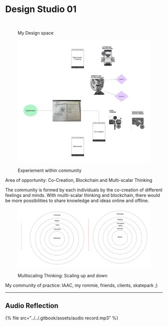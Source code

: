 # Design Studio 01

<figure><img src="../../.gitbook/assets/Untitled.jpg" alt=""><figcaption><p>My Design space</p></figcaption></figure>



<figure><img src="../../.gitbook/assets/Untitled (1).jpg" alt=""><figcaption><p>Experiement within community </p></figcaption></figure>

Area of opportunity: Co-Creation, Blockchain and Multi-scalar Thinking &#x20;

The community is formed by each individuals by the co-creation of different feelings and minds. With muilti-scalar thinking and blockchain, there would be more possibilities to share knowledge and ideas online and offline.

<figure><img src="../../.gitbook/assets/Untitled (3).jpg" alt=""><figcaption><p>Multiscaling Thinking: Scaling up and down</p></figcaption></figure>

My community of practice: IAAC, my rommie, friends, clients, skatepark ;)



***

## Audio Reflection&#x20;

{% file src="../../.gitbook/assets/audio record.mp3" %}



